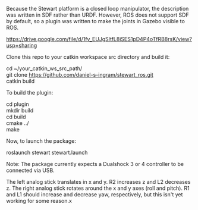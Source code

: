 Because the Stewart platform is a closed loop manipulator, the description was written in SDF rather than URDF. However, ROS does not support SDF by default, so a plugin was written to make the joints in Gazebo visible to ROS.


https://drive.google.com/file/d/1fv_EUJgSltfL8iSES1pD4P4oTfRB8rsK/view?usp=sharing


Clone this repo to your catkin workspace src directory and build it:


cd ~/your_catkin_ws_src_path/  
git clone https://github.com/daniel-s-ingram/stewart_ros.git  
catkin build  


To build the plugin:


cd plugin  
mkdir build  
cd build  
cmake ../  
make  

Now, to launch the package:


roslaunch stewart stewart.launch




Note: The package currently expects a Dualshock 3 or 4 controller to be connected via USB.

The left analog stick translates in x and y. R2 increases z and L2 decreases z.
The right analog stick rotates around the x and y axes (roll and pitch). R1 and L1 should increase and decrease yaw, respectively, but this isn't yet working for some reason.x